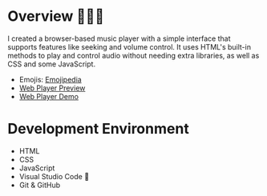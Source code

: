 # Overview 👨🏻‍💻

I created a browser-based music player with a simple interface that supports features like seeking and volume control. It uses HTML's built-in methods to play and control audio without needing extra libraries, as well as CSS and some JavaScript.


* Emojis: [Emojipedia](https://emojipedia.org/)
* [Web Player Preview](https://web-music-player.glitch.me)
* [Web Player Demo](https://youtu.be/s4-e71Kw3I8?si=hHmryrG_qdGwrqnQ)


# Development Environment 

* HTML
* CSS
* JavaScript 
* Visual Studio Code 🔧
* Git & GitHub

